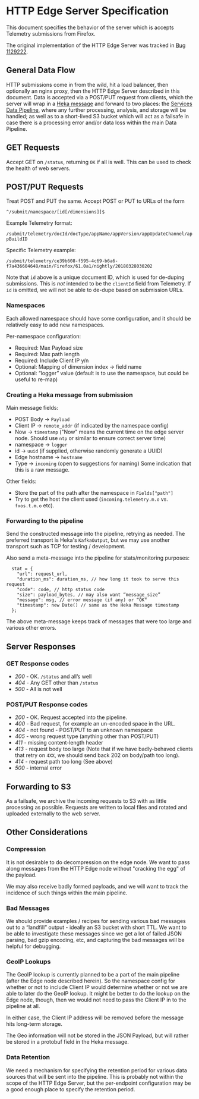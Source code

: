 # HTTP Edge Server Specification

This document specifies the behavior of the server which is accepts Telemetry submissions from Firefox.

The original implementation of the HTTP Edge Server was tracked in [Bug 1129222](https://bugzilla.mozilla.org/show_bug.cgi?id=1129222).

## General Data Flow
HTTP submissions come in from the wild, hit a load balancer, then optionally an nginx proxy, then the HTTP Edge Server described in this document. Data is accepted via a POST/PUT request from clients, which the server will wrap in a [Heka message](https://hekad.readthedocs.io/en/dev/message/index.html) and forward to two places: the [Services Data Pipeline](data_pipeline.md), where any further processing, analysis, and storage will be handled; as well as to a short-lived S3 bucket which will act as a failsafe in case there is a processing error and/or data loss within the main Data Pipeline.

## GET Requests
Accept GET on `/status`, returning `OK` if all is well. This can be used to check the health of web servers.

## POST/PUT Requests
Treat POST and PUT the same. Accept POST or PUT to URLs of the form

`^/submit/namespace/[id[/dimensions]]$`

Example Telemetry format:

`/submit/telemetry/docId/docType/appName/appVersion/appUpdateChannel/appBuildID`

Specific Telemetry example:

`/submit/telemetry/ce39b608-f595-4c69-b6a6-f7a436604648/main/Firefox/61.0a1/nightly/20180328030202`

Note that `id` above is a unique document ID, which is used for de-duping submissions. This is *not* intended to be the `clientId` field from Telemetry. If `id` is omitted, we will not be able to de-dupe based on submission URLs.

### Namespaces
Each allowed namespace should have some configuration, and it should be relatively easy to add new namespaces.

Per-namespace configuration:
* Required: Max Payload size
* Required: Max path length
* Required: Include Client IP y/n
* Optional: Mapping of dimension index -> field name
* Optional: “logger” value (default is to use the namespace, but could be useful to re-map)

### Creating a Heka message from submission
Main message fields:
* POST Body -> `Payload`
* Client IP -> `remote_addr` (if indicated by the namespace config)
* Now -> `timestamp` ("Now" means the current time on the edge server node. Should use `ntp` or similar to ensure correct server time)
* namespace -> `logger`
* id -> `uuid` (if supplied, otherwise randomly generate a UUID)
* Edge hostname -> `hostname`
* Type -> `incoming` (open to suggestions for naming) Some indication that this is a raw message.

Other fields:
* Store the part of the path after the namespace in `Fields["path"]`
* Try to get the host the client used (`incoming.telemetry.m.o` vs. `fxos.t.m.o` etc).

### Forwarding to the pipeline
Send the constructed message into the pipeline, retrying as needed. The preferred transport is Heka's `KafkaOutput`, but we may use another transport such as TCP for testing / development.

Also send a meta-message into the pipeline for stats/monitoring purposes:
```
  stat = {
    "url": request_url,
    "duration_ms": duration_ms, // how long it took to serve this request
    "code": code, // http status code
    "size": payload_bytes, // may also want “message_size”
    "message": msg, // error message (if any) or “OK"
    "timestamp": new Date() // same as the Heka Message timestamp
  };
```

The above meta-message keeps track of messages that were too large and various other errors.

## Server Responses
### GET Response codes
* *200* - OK. `/status` and all’s well
* *404* - Any GET other than `/status`
* *500* - All is not well

### POST/PUT Response codes
* *200* - OK. Request accepted into the pipeline.
* *400* - Bad request, for example an un-encoded space in the URL.
* *404* - not found - POST/PUT to an unknown namespace
* *405* - wrong request type (anything other than POST/PUT)
* *411* - missing content-length header
* *413* - request body too large (Note that if we have badly-behaved clients that retry on `4XX`, we should send back 202 on body/path too long).
* *414* - request path too long (See above)
* *500* - internal error

## Forwarding to S3
As a failsafe, we archive the incoming requests to S3 with as little processing as possible. Requests are written to local files and rotated and uploaded externally to the web server.

## Other Considerations
### Compression
It is not desirable to do decompression on the edge node. We want to pass along messages from the HTTP Edge node without "cracking the egg" of the payload.

We may also receive badly formed payloads, and we will want to track the incidence of such things within the main pipeline.

### Bad Messages
We should provide examples / recipes for sending various bad messages out to a “landfill” output - ideally an S3 bucket with short TTL. We want to be able to investigate these messages since we get a lot of failed JSON parsing, bad gzip encoding, etc, and capturing the bad messages will be helpful for debugging.

### GeoIP Lookups
The GeoIP lookup is currently planned to be a part of the main pipeline (after the Edge node described herein).  So the namespace config for whether or not to include Client IP would determine whether or not we are able to later do the GeoIP lookup.  It might be better to do the lookup on the Edge node, though, then we would not need to pass the Client IP in to the pipeline at all.

In either case, the Client IP address will be removed before the message hits long-term storage.

The Geo information will not be stored in the JSON Payload, but will rather be stored in a protobuf field in the Heka message.

### Data Retention
We need a mechanism for specifying the retention period for various data sources that will be sent into the pipeline. This is probably not within the scope of the HTTP Edge Server, but the per-endpoint configuration may be a good enough place to specify the retention period.

